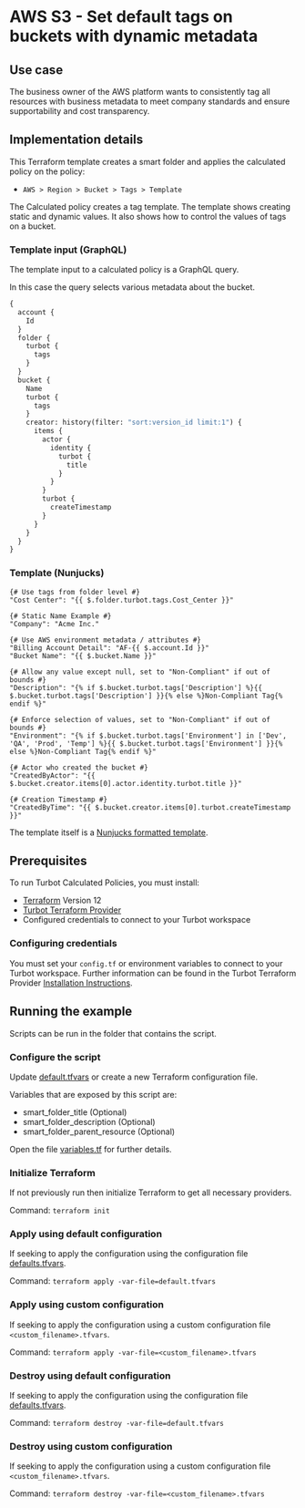 # AWS S3 - Set default tags on buckets with dynamic metadata

## Use case

The business owner of the AWS platform wants to consistently tag all resources with business metadata to meet company
standards and ensure supportability and cost transparency.

## Implementation details

This Terraform template creates a smart folder and applies the calculated policy on the policy:

- `AWS > Region > Bucket > Tags > Template`

The Calculated policy creates a tag template.
The template shows creating static and dynamic values.
It also shows how to control the values of tags on a bucket.

### Template input (GraphQL)

The template input to a calculated policy is a GraphQL query.

In this case the query selects various metadata about the bucket.

```graphql
{
  account {
    Id
  }
  folder {
    turbot {
      tags
    }
  }
  bucket {
    Name
    turbot {
      tags
    }
    creator: history(filter: "sort:version_id limit:1") {
      items {
        actor {
          identity {
            turbot {
              title
            }
          }
        }
        turbot {
          createTimestamp
        }
      }
    }
  }
}
```

### Template (Nunjucks)

```nunjucks
{# Use tags from folder level #}
"Cost Center": "{{ $.folder.turbot.tags.Cost_Center }}"

{# Static Name Example #}
"Company": "Acme Inc."

{# Use AWS environment metadata / attributes #}
"Billing Account Detail": "AF-{{ $.account.Id }}"
"Bucket Name": "{{ $.bucket.Name }}"

{# Allow any value except null, set to "Non-Compliant" if out of bounds #}
"Description": "{% if $.bucket.turbot.tags['Description'] %}{{ $.bucket.turbot.tags['Description'] }}{% else %}Non-Compliant Tag{% endif %}"

{# Enforce selection of values, set to "Non-Compliant" if out of bounds #}
"Environment": "{% if $.bucket.turbot.tags['Environment'] in ['Dev', 'QA', 'Prod', 'Temp'] %}{{ $.bucket.turbot.tags['Environment'] }}{% else %}Non-Compliant Tag{% endif %}"

{# Actor who created the bucket #}
"CreatedByActor": "{{ $.bucket.creator.items[0].actor.identity.turbot.title }}"

{# Creation Timestamp #}
"CreatedByTime": "{{ $.bucket.creator.items[0].turbot.createTimestamp }}"
```

The template itself is a [Nunjucks formatted template](https://mozilla.github.io/nunjucks/templating.html).

## Prerequisites

To run Turbot Calculated Policies, you must install:

- [Terraform](https://www.terraform.io) Version 12
- [Turbot Terraform Provider](https://turbot.com/v5/docs/reference/terraform/provider)
- Configured credentials to connect to your Turbot workspace

### Configuring credentials

You must set your `config.tf` or environment variables to connect to your Turbot workspace.
Further information can be found in the Turbot Terraform Provider [Installation Instructions](https://turbot.com/v5/docs/reference/terraform/provider).

## Running the example

Scripts can be run in the folder that contains the script.

### Configure the script

Update [default.tfvars](default.tfvars) or create a new Terraform configuration file.

Variables that are exposed by this script are:

- smart_folder_title (Optional)
- smart_folder_description (Optional)
- smart_folder_parent_resource (Optional)

Open the file [variables.tf](variables.tf) for further details.

### Initialize Terraform

If not previously run then initialize Terraform to get all necessary providers.

Command: `terraform init`

### Apply using default configuration

If seeking to apply the configuration using the configuration file [defaults.tfvars](defaults.tfvars).

Command: `terraform apply -var-file=default.tfvars`

### Apply using custom configuration

If seeking to apply the configuration using a custom configuration file `<custom_filename>.tfvars`.

Command: `terraform apply -var-file=<custom_filename>.tfvars`

### Destroy using default configuration

If seeking to apply the configuration using the configuration file [defaults.tfvars](defaults.tfvars).

Command: `terraform destroy -var-file=default.tfvars`

### Destroy using custom configuration

If seeking to apply the configuration using a custom configuration file `<custom_filename>.tfvars`.

Command: `terraform destroy -var-file=<custom_filename>.tfvars`
